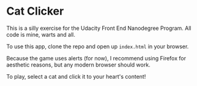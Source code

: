 # Cat Clicker

This is a silly exercise for the Udacity Front End Nanodegree Program. All code is mine, warts and all.

To use this app, clone the repo and open up `index.html` in your browser. 

Because the game uses alerts (for now), I recommend using Firefox for aesthetic reasons, but any modern browser should work.  

To play, select a cat and click it to your heart's content!